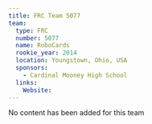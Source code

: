 ```yaml
---
title: FRC Team 5077
team:
  type: FRC
  number: 5077
  name: RoboCards
  rookie_year: 2014
  location: Youngstown, Ohio, USA
  sponsors:
    - Cardinal Mooney High School
  links:
    Website: 
---
```

No content has been added for this team